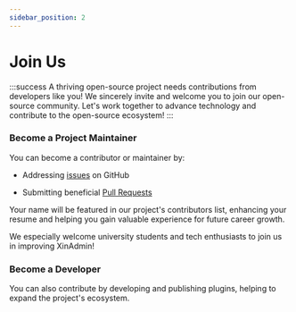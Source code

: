 ```yaml
---
sidebar_position: 2
---
```


# Join Us

:::success 
A thriving open-source project needs contributions from developers like you! We sincerely invite and welcome you to join our open-source community. Let's work together to advance technology and contribute to the open-source ecosystem! 
:::

### Become a Project Maintainer

You can become a contributor or maintainer by:

- Addressing [issues](https://github.com/xin-admin/xin-admin/issues) on GitHub

- Submitting beneficial [Pull Requests](https://github.com/xin-admin/xin-admin/pulls)


Your name will be featured in our project's contributors list, enhancing your resume and helping you gain valuable experience for future career growth.

We especially welcome university students and tech enthusiasts to join us in improving XinAdmin!

### Become a Developer

You can also contribute by developing and publishing plugins, helping to expand the project's ecosystem.
